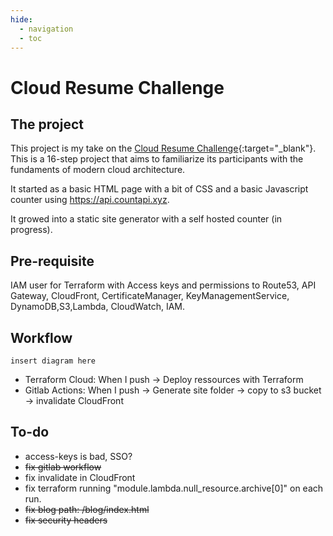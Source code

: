 ```yaml
---
hide:
  - navigation
  - toc
---
```


# Cloud Resume Challenge

## The project

This project is my take on the [Cloud Resume Challenge](https://cloudresumechallenge.dev){:target="_blank"}.
This is a 16-step project that aims to familiarize its participants with the fundaments of modern cloud architecture.

It started as a basic HTML page with a bit of CSS and a basic Javascript counter using https://api.countapi.xyz.

It growed into a static site generator with a self hosted counter (in progress).

## Pre-requisite
IAM user for Terraform with Access keys and permissions to Route53, API Gateway, CloudFront, CertificateManager, KeyManagementService, DynamoDB,S3,Lambda, CloudWatch, IAM.

## Workflow

```
insert diagram here
```

- Terraform Cloud: When I push -> Deploy ressources with Terraform
- Gitlab Actions: When I push -> Generate site folder -> copy to s3 bucket -> invalidate CloudFront



## To-do

- access-keys is bad, SSO?
- <del>fix gitlab workflow<del>
- fix invalidate in CloudFront
- fix terraform running "module.lambda.null_resource.archive[0]" on each run.
- <del>fix blog path: /blog/index.html<del>
- <del>fix security headers<del>
